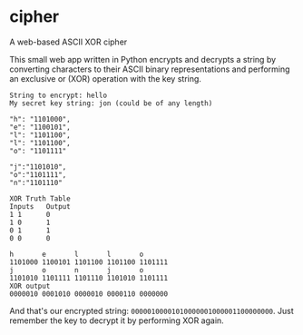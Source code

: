 # cipher
A web-based ASCII XOR cipher

This small web app written in Python encrypts and decrypts a string by converting characters to their ASCII binary representations and performing an exclusive or (XOR) operation with the key string.

```
String to encrypt: hello
My secret key string: jon (could be of any length)

"h": "1101000",
"e": "1100101",
"l": "1101100",
"l": "1101100",
"o": "1101111"

"j":"1101010",
"o":"1101111",
"n":"1101110"

XOR Truth Table
Inputs   Output
1 1      0
1 0      1 
0 1      1
0 0      0

h       e       l       l       o
1101000 1100101 1101100 1101100 1101111
j       o       n       j       o
1101010 1101111 1101110 1101010 1101111
XOR output
0000010 0001010 0000010 0000110 0000000
```
And that's our encrypted string: `00000100001010000001000001100000000`. Just remember the key to decrypt it by performing XOR again.
